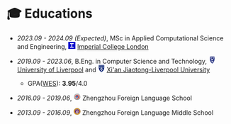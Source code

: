 # 🎓 Educations
- *2023.09 - 2024.09 (Expected)*, MSc in Applied Computational Science and Engineering, <img src="images/ic.png" alt="ic" style="zoom: 50%;" /> [Imperial College London](https://www.imperial.ac.uk/)

- *2019.09 - 2023.06*, B.Eng. in Computer Science and Technology, <img src="images/uol.png" alt="uol" style="zoom: 50%;" /> [University of Liverpool](https://www.liverpool.ac.uk/) and <img src="images/xjtlu.png" alt="xjtlu" style="zoom: 50%;" /> [Xi'an Jiaotong-Liverpool University](https://www.xjtlu.edu.cn/en)
  - GPA([WES](https://www.wes.org/)): **3.95**/4.0

- *2016.09 - 2019.06*, <img src="images/zzfl.png" alt="zzfl" style="zoom: 50%;" /> Zhengzhou Foreign Language School
- *2013.09 - 2016.09*, <img src="images/zzflm.png" alt="zzflm" style="zoom: 50%;" /> Zhengzhou Foreign Language Middle School